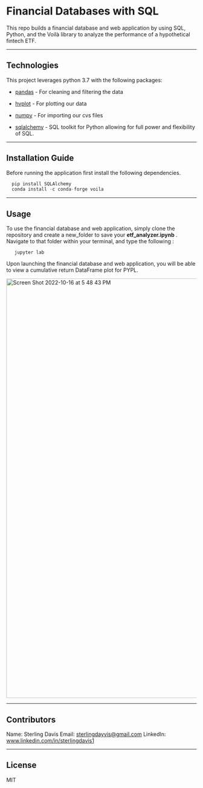 # Financial Databases with SQL

This repo builds a financial database and web application by using SQL, Python, and the Voilà library to analyze the performance of a hypothetical fintech ETF.

---

## Technologies

This project leverages python 3.7 with the following packages:

* [pandas](https://github.com/pandas-dev/pandas) - For cleaning and filtering the data

* [hvplot](https://github.com/holoviz/hvplot) - For plotting our data 

* [numpy](https://github.com/jaraco/path) - For importing our cvs files 

* [sqlalchemy](https://github.com/sqlalchemy/sqlalchemy) - SQL toolkit for Python allowing for full power and flexibility of SQL.


---

## Installation Guide

Before running the application first install the following dependencies.

```python
  pip install SQLAlchemy
  conda install -c conda-forge voila
```

---

## Usage

To use the financial database and web application, simply clone the repository and create a new_folder to save your **etf_analyzer.ipynb** . Navigate to that folder within your terminal, and type the following :

```new_folder
   jupyter lab 
```

Upon launching the financial database and web application, you will be able to view a cumulative return DataFrame plot for PYPL.

<img width="1109" alt="Screen Shot 2022-10-16 at 5 48 43 PM" src="https://user-images.githubusercontent.com/105071493/196067980-a3166901-0b1b-471a-8cf7-b80b7fa90022.png">


---

## Contributors

Name: Sterling Davis 
Email: sterlingdayvis@gmail.com
LinkedIn: www.linkedin.com/in/sterlingdavis1

---

## License

MIT




